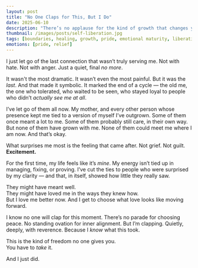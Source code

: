 ```yaml
---
layout: post
title: "No One Claps for This, But I Do"
date: 2025-06-10
description: "There’s no applause for the kind of growth that changes your life from the inside out. But I see it. And I’m proud."
thumbnail: /images/posts/self-liberation.jpg
tags: [boundaries, healing, growth, pride, emotional maturity, liberation]
emotions: [pride, relief]
---
```


I just let go of the last connection that wasn’t truly serving me. Not with hate. Not with anger. Just a quiet, final *no more*.  

It wasn't the most dramatic. It wasn’t even the most painful. But it was the *last*. And that made it symbolic. It marked the end of a cycle — the old me, the one who tolerated, who waited to be seen, who stayed loyal to people who didn’t *actually see me at all*.  

I’ve let go of them all now. My mother, and every other person whose presence kept me tied to a version of myself I’ve outgrown. Some of them once meant a lot to me. Some of them probably still care, in their own way. But none of them have grown with me. None of them could meet me where I am now. And that’s okay.  

What surprises me most is the feeling that came after. Not grief. Not guilt.  
**Excitement.**

For the first time, my life feels like it’s *mine*. My energy isn’t tied up in managing, fixing, or proving. I’ve cut the ties to people who were surprised by my clarity — and that, in itself, showed how little they really saw.

They might have meant well.  
They might have loved me in the ways they knew how.  
But I love me better now. And I get to choose what love looks like moving forward.

I know no one will clap for this moment. There’s no parade for choosing peace. No standing ovation for inner alignment. But I’m clapping. Quietly, deeply, with reverence. Because I *know* what this took.

This is the kind of freedom no one gives you.  
You have to *take* it.

And I just did.
